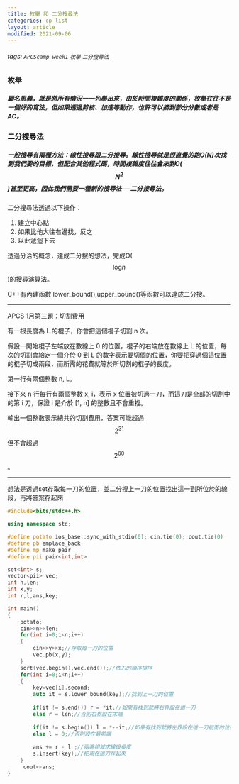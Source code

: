 ```yaml
---
title: 枚舉 和 二分搜尋法
categories: cp list
layout: article
modified: 2021-09-06
---
```


###### tags: `APCScamp week1` `枚舉` `二分搜尋法`

### 枚舉

##### 顧名思義，就是將所有情況一一列舉出來，由於時間複雜度的關係，枚舉往往不是一個好的寫法，但如果透過剪枝、加速等動作，也許可以撈到部分分數或者是AC。


### 二分搜尋法
 
##### 一般搜尋有兩種方法：線性搜尋跟二分搜尋。線性搜尋就是很直覺的跑O(N)次找到我們要的目標，但配合其他程式碼，時間複雜度往往會來到O($$N^2$$)甚至更高，因此我們需要一種新的搜尋法──二分搜尋法。
二分搜尋法透過以下操作：
1. 建立中心點
2. 如果比他大往右邊找，反之
3. 以此遞迴下去

透過分治的概念，達成二分搜的想法，完成O($$\log_{}n$$)的搜尋演算法。

C++有內建函數 lower_bound(),upper_bound()等函數可以達成二分搜。

---
APCS 1月第三題：切割費用

有一根長度為 L 的棍子，你會把這個棍子切割 n 次。

假設一開始棍子左端放在數線上 0 的位置，棍子的右端放在數線上 L 的位置，每次的切割會給定一個介於 0 到 L 的數字表示要切個的位置，你要把穿過個這位置的棍子切成兩段，而所需的花費就等於所切割的棍子的長度。

第一行有兩個整數 n, L。

接下來 n 行每行有兩個整數 x, i，表示 x 位置被切過一刀，而這刀是全部的切割中的第 i 刀，保證 i 是介於 [1, n] 的整數且不會重複。

輸出一個整數表示總共的切割費用，答案可能超過 $$2^{31}$$ 但不會超過$$2^{60}$$。

---
想法是透過set存取每一刀的位置，並二分搜上一刀的位置找出這一到所位於的線段，再將答案存起來

```cpp
#include<bits/stdc++.h>

using namespace std;

#define potato ios_base::sync_with_stdio(0); cin.tie(0); cout.tie(0)
#define pb emplace_back
#define mp make_pair
#define pii pair<int,int>

set<int> s;
vector<pii> vec;
int n,len;
int x,y;
int r,l,ans,key;

int main()
{
    potato;
    cin>>n>>len;
    for(int i=0;i<n;i++)
    {
        cin>>y>>x;//存取每一刀的位置
        vec.pb(x,y);
    }
    sort(vec.begin(),vec.end());//依刀的順序排序
    for(int i=0;i<n;i++)
    {
        key=vec[i].second;
        auto it = s.lower_bound(key);//找到上一刀的位置
        
        if(it != s.end()) r = *it;//如果有找到就將右界設在這一刀
        else r = len;//否則右界設在末端
        
        if(it != s.begin()) l = *--it;//如果有找到就將左界設在這一刀前面的位置 
        else l = 0;//否則設在最前端
        
        ans += r - l ;//兩邊相減求線段長度
        s.insert(key);//把現在這刀存起來   
    }
     cout<<ans;       
}
```


